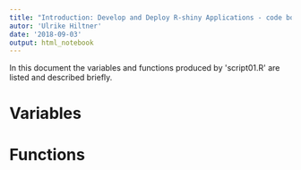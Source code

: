 ```yaml
---
title: "Introduction: Develop and Deploy R-shiny Applications - code book"
autor: 'Ulrike Hiltner'
date: '2018-09-03'
output: html_notebook
---
```


In this document the variables and functions produced by 'script01.R' are listed and described briefly.

# Variables

# Functions